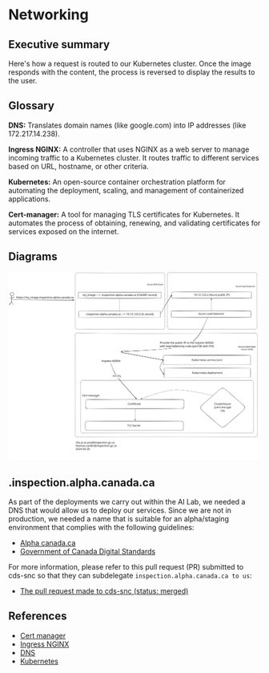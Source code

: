 # Networking

## Executive summary

Here's how a request is routed to our Kubernetes cluster. Once the
image responds with the content, the process is reversed to display
the results to the user.

## Glossary

**DNS:** Translates domain names (like google.com)
into IP addresses (like 172.217.14.238).

**Ingress NGINX:** A controller that uses NGINX as a web server
to manage incoming traffic to a Kubernetes cluster.
It routes traffic to different services based on URL,
hostname, or other criteria.

**Kubernetes:** An open-source container orchestration platform
for automating the deployment, scaling,
and management of containerized applications.

**Cert-manager:** A tool for managing TLS certificates for Kubernetes.
It automates the process of obtaining, renewing, and validating
certificates for services exposed on the internet.

## Diagrams

![Request](img/request.svg)

## .inspection.alpha.canada.ca

As part of the deployments we carry out within the AI Lab, we needed a DNS
that would allow us to deploy our services. Since we are not in production, we
needed a name that is suitable for an alpha/staging environment that
complies with the following guidelines:

- [Alpha canada.ca](https://alpha.canada.ca/en/instructions.html)
- [Government of Canada Digital Standards](
https://www.canada.ca/en/government/system/digital-government/government-canada-digital-standards.html)

For more information, please refer to this pull request (PR) submitted to
cds-snc so that they can subdelegate `inspection.alpha.canada.ca to us`:

- [The pull request made to cds-snc (status: merged)](
https://github.com/cds-snc/dns/pull/370)

## References

- [Cert manager](https://cert-manager.io/)
- [Ingress NGINX](https://github.com/kubernetes/ingress-nginx)
- [DNS](https://www.fortinet.com/resources/cyberglossary/what-is-dns)
- [Kubernetes](https://kubernetes.io/)
